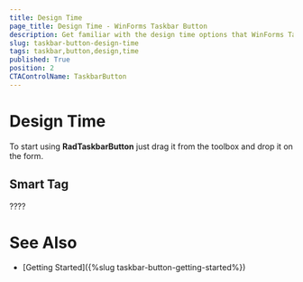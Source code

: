 ```yaml
---
title: Design Time
page_title: Design Time - WinForms Taskbar Button
description: Get familiar with the design time options that WinForms Taskbar Button offers.  
slug: taskbar-button-design-time
tags: taskbar,button,design,time
published: True
position: 2 
CTAControlName: TaskbarButton
---
```


# Design Time  

To start using **RadTaskbarButton** just drag it from the toolbox and drop it on the form.
 
## Smart Tag

????


 

# See Also

* [Getting Started]({%slug taskbar-button-getting-started%})
 
        

